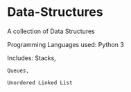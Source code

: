 # Data-Structures
A collection of Data Structures

Programming Languages used:
    Python 3
    
Includes:
    Stacks,
    
    Queues,
    
    Unordered Linked List
